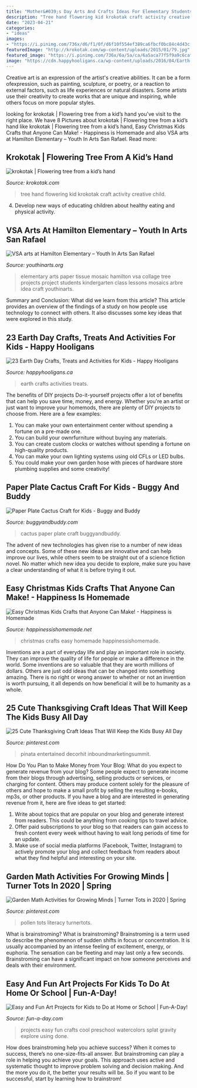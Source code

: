 ```yaml
---
title: "Mother&#039;s Day Arts And Crafts Ideas For Elementary Students : Pollen Tots Literacy Turnertots"
description: "Tree hand flowering kid krokotak craft activity creative child"
date: "2023-04-21"
categories:
- "ideas"
images:
- "https://i.pinimg.com/736x/d6/f1/0f/d6f10f554ef389ca6fbcf0bc84c4d43c.jpg"
featuredImage: "http://krokotak.com/wp-content/uploads/2015/01/79.jpg"
featured_image: "https://i.pinimg.com/736x/6a/5a/ca/6a5aca77f5f9a9c6caf31364f4865ba5.jpg"
image: "https://cdn.happyhooligans.ca/wp-content/uploads/2016/04/Earth-Day-Crafts-for-Kids-Feature.jpg"
---
```



Creative art is an expression of the artist's creative abilities. It can be a form ofexpression, such as painting, sculpture, or poetry, or a reaction to external factors, such as life experiences or natural disasters. Some artists use their creativity to create works that are unique and inspiring, while others focus on more popular styles.

	

		
looking for krokotak | Flowering tree from a kid’s hand you've visit to the right place. We have 8 Pictures about krokotak | Flowering tree from a kid’s hand like krokotak | Flowering tree from a kid’s hand, Easy Christmas Kids Crafts that Anyone Can Make! - Happiness is Homemade and also VSA arts at Hamilton Elementary – Youth In Arts San Rafael. Read more:
		
    
## Krokotak | Flowering Tree From A Kid’s Hand

<img loading=lazy src="http://krokotak.com/wp-content/uploads/2015/01/79.jpg" onerror="this.onerror=null;this.src='https://tse2.mm.bing.net/th?id=OIP.vwrsAxM9LGQF04kIywQ45QHaLE&amp;pid=15.1';" alt="krokotak | Flowering tree from a kid’s hand">

_Source: krokotak.com_

>tree hand flowering kid krokotak craft activity creative child. 

	

4. Develop new ways of educating children about healthy eating and physical activity.

    
## VSA Arts At Hamilton Elementary – Youth In Arts San Rafael

<img loading=lazy src="http://www.youthinarts.org/wp-content/uploads/2010/04/IMG_72183.jpg" onerror="this.onerror=null;this.src='https://tse1.mm.bing.net/th?id=OIP.0tGHgixVjKDYkPTjakyzHgHaE1&amp;pid=15.1';" alt="VSA arts at Hamilton Elementary – Youth In Arts San Rafael">

_Source: youthinarts.org_

>elementary arts paper tissue mosaic hamilton vsa collage tree projects project students kindergarten class lessons mosaics arbre idea craft youthinarts. 

	

Summary and Conclusion: What did we learn from this article?
This article provides an overview of the findings of a study on how people use technology to connect with others. It also discusses some key ideas that were explored in this study.

    
## 23 Earth Day Crafts, Treats And Activities For Kids - Happy Hooligans

<img loading=lazy src="https://cdn.happyhooligans.ca/wp-content/uploads/2016/04/Earth-Day-Crafts-for-Kids-Feature.jpg" onerror="this.onerror=null;this.src='https://tse4.mm.bing.net/th?id=OIP.HhUe_1XQQaBMO4d8zdHD-AHaLH&amp;pid=15.1';" alt="23 Earth Day Crafts, Treats and Activities for Kids - Happy Hooligans">

_Source: happyhooligans.ca_

>earth crafts activities treats. 

	

The benefits of DIY projects
Do-it-yourself projects offer a lot of benefits that can help you save time, money, and energy. Whether you're an artist or just want to improve your homemods, there are plenty of DIY projects to choose from. Here are a few examples: 
1. You can make your own entertainment center without spending a fortune on a pre-made one. 
2. You can build your ownrfurniture without buying any materials. 
3. You can create custom clocks or watches without spending a fortune on high-quality products. 
4. You can make your own lighting systems using old CFLs or LED bulbs. 
5. You could make your own garden hose with pieces of hardware store plumbing supplies and some creativity!

    
## Paper Plate Cactus Craft For Kids - Buggy And Buddy

<img loading=lazy src="https://cdn.buggyandbuddy.com/wp-content/uploads/2019/11/sq-wm-1.jpg" onerror="this.onerror=null;this.src='https://tse2.mm.bing.net/th?id=OIP.I1_Nr13_owQHKFdsYqs6-wHaHe&amp;pid=15.1';" alt="Paper Plate Cactus Craft for Kids - Buggy and Buddy">

_Source: buggyandbuddy.com_

>cactus paper plate craft buggyandbuddy. 

	

The advent of new technologies has given rise to a number of new ideas and concepts. Some of these new ideas are innovative and can help improve our lives, while others seem to be straight out of a science fiction novel. No matter which new idea you decide to explore, make sure you have a clear understanding of what it is before trying it out.

    
## Easy Christmas Kids Crafts That Anyone Can Make! - Happiness Is Homemade

<img loading=lazy src="https://www.happinessishomemade.net/wp-content/uploads/2016/10/PicMonkey-Collage.png" onerror="this.onerror=null;this.src='https://tse3.mm.bing.net/th?id=OIP.GxLl6MdNgJisF-yKhlxXeQHaHa&amp;pid=15.1';" alt="Easy Christmas Kids Crafts that Anyone Can Make! - Happiness is Homemade">

_Source: happinessishomemade.net_

>christmas crafts easy homemade happinessishomemade. 

	

Inventions are a part of everyday life and play an important role in society. They can improve the quality of life for people or make a difference in the world. Some inventions are so valuable that they are worth millions of dollars. Others are just odd ideas that can be changed into something amazing. There is no right or wrong answer to whether or not an invention is worth pursuing, it all depends on how beneficial it will be to humanity as a whole.

    
## 25 Cute Thanksgiving Craft Ideas That Will Keep The Kids Busy All Day

<img loading=lazy src="https://i.pinimg.com/736x/d6/f1/0f/d6f10f554ef389ca6fbcf0bc84c4d43c.jpg" onerror="this.onerror=null;this.src='https://tse3.mm.bing.net/th?id=OIP.i8bOMQQQKSONCF5QVkZIXwHaLG&amp;pid=15.1';" alt="25 Cute Thanksgiving Craft Ideas That Will Keep the Kids Busy All Day">

_Source: pinterest.com_

>pinata entertained decorhit inboundmarketingsummit. 

	

How Do You Plan to Make Money from Your Blog: What do you expect to generate revenue from your blog?
Some people expect to generate income from their blogs through advertising, selling products or services, or charging for content. Others may produce content solely for the pleasure of others and hope to make a small profit by selling the resulting e-books, mp3s, or other products. If you have a blog and are interested in generating revenue from it, here are five ideas to get started: 
1. Write about topics that are popular on your blog and generate interest from readers. This could be anything from cooking tips to travel advice.
2. Offer paid subscriptions to your blog so that readers can gain access to fresh content every week without having to wait long periods of time for an update.
3. Make use of social media platforms (Facebook, Twitter, Instagram) to actively promote your blog and collect feedback from readers about what they find helpful and interesting on your site.

    
## Garden Math Activities For Growing Minds | Turner Tots In 2020 | Spring

<img loading=lazy src="https://i.pinimg.com/736x/6a/5a/ca/6a5aca77f5f9a9c6caf31364f4865ba5.jpg" onerror="this.onerror=null;this.src='https://tse2.mm.bing.net/th?id=OIP.9pqfp9QJUk9-FBCB6lf5FAHaLH&amp;pid=15.1';" alt="Garden Math Activities for Growing Minds | Turner Tots in 2020 | Spring">

_Source: pinterest.com_

>pollen tots literacy turnertots. 

	

What is brainstroming?
What is brainstroming? Brainstroming is a term used to describe the phenomenon of sudden shifts in focus or concentration. It is usually accompanied by an intense feeling of excitement, energy, or euphoria. The sensation can be fleeting and may last only a few seconds. Brainstroming can have a significant impact on how someone perceives and deals with their environment.

    
## Easy And Fun Art Projects For Kids To Do At Home Or School | Fun-A-Day!

<img loading=lazy src="https://fun-a-day.com/wp-content/uploads/2020/05/easy-art-projects-for-kids.png" onerror="this.onerror=null;this.src='https://tse1.mm.bing.net/th?id=OIP.nmWESouUeZktVbRaUbcatwHaLH&amp;pid=15.1';" alt="Easy and Fun Art Projects for Kids to Do at Home or School | Fun-A-Day!">

_Source: fun-a-day.com_

>projects easy fun crafts cool preschool watercolors splat gravity explore using done. 

	

How does brainstroming help you achieve success?
When it comes to success, there’s no one-size-fits-all answer. But brainstroming can play a role in helping you achieve your goals. This approach uses active and systematic thought to improve problem solving and decision making. And the more you do it, the better your results will be. So if you want to be successful, start by learning how to brainstrom!

